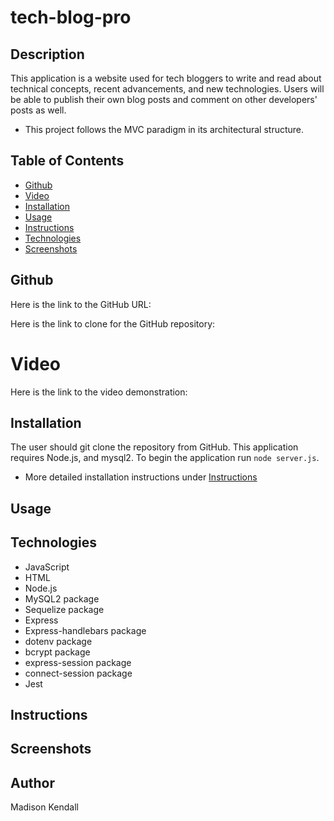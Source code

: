 # tech-blog-pro

## Description
This application is a website used for tech bloggers to write and read about technical concepts, recent advancements, and new technologies. Users will be able to publish their own blog posts and comment on other developers' posts as well.
* This project follows the MVC paradigm in its architectural structure.

## Table of Contents

- [Github](#github)
- [Video](#video)
- [Installation](#installation)
- [Usage](#usage)
- [Instructions](#instructions)
- [Technologies](#technologies)
- [Screenshots](#screenshots)

## Github
Here is the link to the GitHub URL:

Here is the link to clone for the GitHub repository:

# Video
Here is the link to the video demonstration:

## Installation
The user should git clone the repository from GitHub. This application requires Node.js, and mysql2. To begin the application run `node server.js`.
* More detailed installation instructions under [Instructions](#instructions)

## Usage

## Technologies
* JavaScript
* HTML
* Node.js
* MySQL2 package
* Sequelize package
* Express
* Express-handlebars package
* dotenv package
* bcrypt package
* express-session package
* connect-session package
* Jest

## Instructions

## Screenshots

## Author
Madison Kendall
